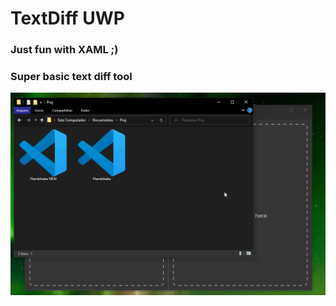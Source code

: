 # TextDiff UWP

### Just fun with XAML ;)
### Super basic text diff tool
<img src="\Gif\Captura.gif"/>
